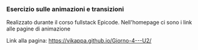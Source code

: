 ### Esercizio sulle animazioni e transizioni 
Realizzato durante il corso fullstack Epicode.
Nell'homepage ci sono i link alle pagine di animazione

Link alla pagina: https://vikappa.github.io/Giorno-4---U2/
